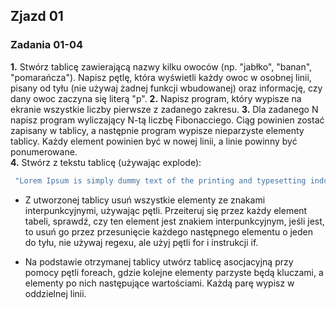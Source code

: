 ## Zjazd 01
### Zadania 01-04 

**1.** Stwórz tablicę zawierającą nazwy kilku owoców (np. "jabłko", "banan", "pomarańcza"). Napisz pętlę, która wyświetli każdy owoc w osobnej linii, pisany od tyłu (nie używaj żadnej funkcji wbudowanej) oraz informację, czy dany owoc zaczyna się literą "p". 
**2.** Napisz program, który wypisze na ekranie wszystkie liczby pierwsze z zadanego zakresu. 
**3.** Dla zadanego N napisz program wyliczający N-tą liczbę Fibonacciego. Ciąg powinien zostać zapisany w tablicy, a następnie program wypisze nieparzyste elementy tablicy. Każdy element powinien być w nowej linii, a linie powinny być ponumerowane.  
**4.** Stwórz z tekstu tablicę (używając explode): 

```php
 "Lorem Ipsum is simply dummy text of the printing and typesetting industry. Lorem Ipsum has been the industry's standard dummy text ever since the 1500s, when an unknown printer took a galley of type and scrambled it to make a type specimen book. It has survived not only five centuries, but also the leap into electronic typesetting, remaining essentially unchanged. It was popularised in the 1960s with the release of Letraset sheets containing Lorem Ipsum passages, and more recently with desktop publishing software like Aldus PageMaker including versions of Lorem Ipsum." 
```

- Z utworzonej tablicy usuń wszystkie elementy ze znakami interpunkcyjnymi, używając pętli. Przeiteruj się przez każdy element tabeli, sprawdź, czy ten element jest znakiem interpunkcyjnym,  jeśli jest, to usuń go przez przesunięcie każdego następnego elementu o jeden do tyłu, nie używaj regexu, ale użyj pętli for i instrukcji if. 

- Na podstawie otrzymanej tablicy utwórz tablicę asocjacyjną przy pomocy pętli foreach, gdzie kolejne elementy parzyste będą kluczami, a elementy po nich następujące wartościami. Każdą parę wypisz w oddzielnej linii. 
